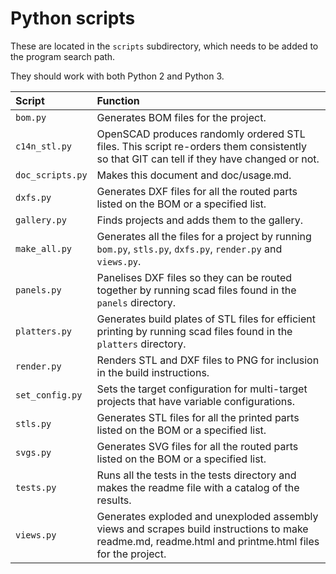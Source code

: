 
# Python scripts
These are located in the ```scripts``` subdirectory, which needs to be added to the program search path.

They should work with both Python 2 and Python 3.

| Script  | Function  |
|:---|:---|
| ```bom.py``` | Generates BOM files for the project. |
| ```c14n_stl.py``` | OpenSCAD produces randomly ordered STL files. This script re-orders them consistently so that GIT can tell if they have changed or not. |
| ```doc_scripts.py``` | Makes this document and doc/usage.md. |
| ```dxfs.py``` | Generates DXF files for all the routed parts listed on the BOM or a specified list. |
| ```gallery.py``` | Finds projects and adds them to the gallery. |
| ```make_all.py``` | Generates all the files for a project by running ```bom.py```, ```stls.py```, ```dxfs.py```, ```render.py``` and ```views.py```. |
| ```panels.py``` | Panelises DXF files so they can be routed together by running scad files found in the ```panels``` directory. |
| ```platters.py``` | Generates build plates of STL files for efficient printing by running scad files found in the ```platters``` directory. |
| ```render.py``` | Renders STL and DXF files to PNG for inclusion in the build instructions. |
| ```set_config.py``` | Sets the target configuration for multi-target projects that have variable configurations. |
| ```stls.py``` | Generates STL files for all the printed parts listed on the BOM or a specified list. |
| ```svgs.py``` | Generates SVG files for all the routed parts listed on the BOM or a specified list. |
| ```tests.py``` | Runs all the tests in the tests directory and makes the readme file with a catalog of the results. |
| ```views.py``` | Generates exploded and unexploded assembly views and scrapes build instructions to make readme.md, readme.html and printme.html files for the project. |
